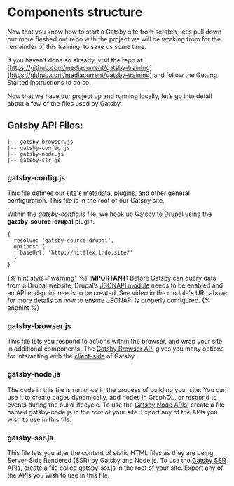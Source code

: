 # Components structure

Now that you know how to start a Gatsby site from scratch, let’s pull down our more fleshed out repo with the project we will be working from for the remainder of this training, to save us some time.

If you haven’t done so already, visit the repo at [https://github.com/mediacurrent/gatsby-training](https://github.com/mediacurrent/gatsby-training) and follow the Getting Started instructions to do so.

Now that we have our project up and running locally, let’s go into detail about a few of the files used by Gatsby.

## Gatsby API Files:

```text
|-- gatsby-browser.js
|-- gatsby-config.js
|-- gatsby-node.js
|-- gatsby-ssr.js
```

### gatsby-config.js

This file defines our site's metadata, plugins, and other general configuration. This file is in the root of our Gatsby site.

Within the _gatsby-config.js_ file, we hook up Gatsby to Drupal using the **gatsby-source-drupal** plugin.

```text
{
  resolve: 'gatsby-source-drupal',
  options: {
    baseUrl: 'http://nitflex.lndo.site/'
  }
}
```

{% hint style="warning" %}
**IMPORTANT:** Before Gatsby can query data from a Drupal website, Drupal’s [JSONAPI module](https://www.drupal.org/project/jsonapi) needs to be enabled and an API end-point needs to be created. See video in the module's URL above for more details on how to ensure JSONAPI is properly configured.
{% endhint %}

### gatsby-browser.js

This file lets you respond to actions within the browser, and wrap your site in additional components. The [Gatsby Browser API](https://www.gatsbyjs.org/docs/browser-apis) gives you many options for interacting with the [client-side](https://www.gatsbyjs.org/docs/glossary#client-side) of Gatsby.

### gatsby-node.js

The code in this file is run once in the process of building your site. You can use it to create pages dynamically, add nodes in GraphQL, or respond to events during the build lifecycle. To use the [Gatsby Node APIs](https://www.gatsbyjs.org/docs/node-apis/), create a file named gatsby-node.js in the root of your site. Export any of the APIs you wish to use in this file.

### gatsby-ssr.js

This file lets you alter the content of static HTML files as they are being Server-Side Rendered \(SSR\) by Gatsby and Node.js. To use the [Gatsby SSR APIs](https://www.gatsbyjs.org/docs/ssr-apis/), create a file called gatsby-ssr.js in the root of your site. Export any of the APIs you wish to use in this file.

